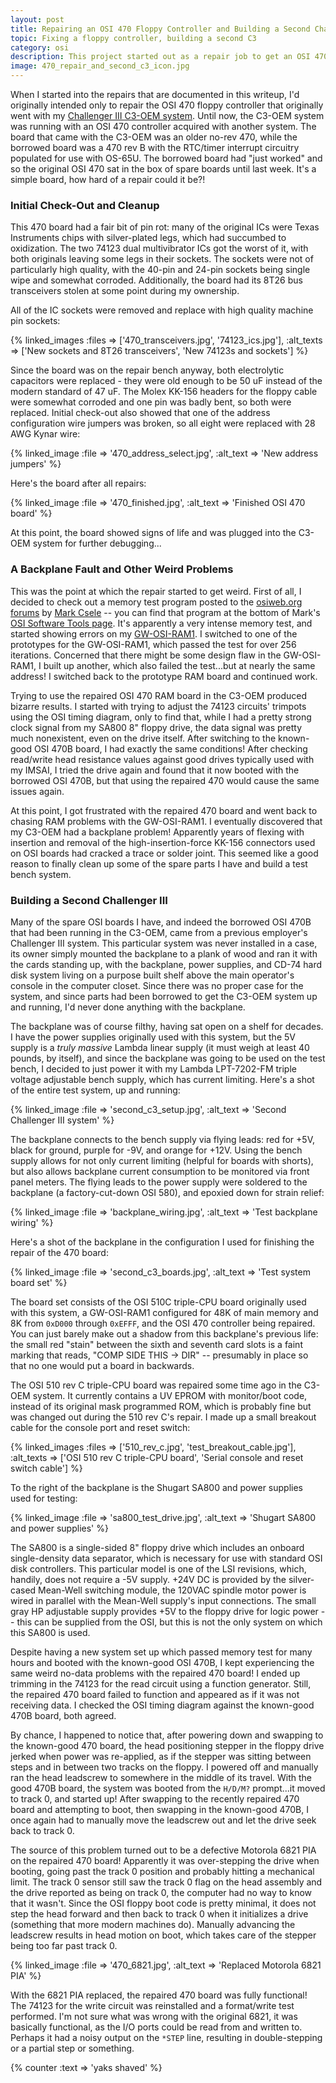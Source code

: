 ```yaml
---
layout: post
title: Repairing an OSI 470 Floppy Controller and Building a Second Challenger III
topic: Fixing a floppy controller, building a second C3
category: osi
description: This project started out as a repair job to get an OSI 470 floppy controller working, and resulted in putting together a second Challenger III system from parts! This particular floppy controller had some very weird problems.
image: 470_repair_and_second_c3_icon.jpg
---
```


When I started into the repairs that are documented in this writeup, I'd originally intended only to repair the OSI 470 floppy controller that originally went with my [Challenger III C3-OEM system](/~glitch/2016/04/20/challenger-3-cleanup). Until now, the C3-OEM system was running with an OSI 470 controller acquired with another system. The board that came with the C3-OEM was an older no-rev 470, while the borrowed board was a 470 rev B with the RTC/timer interrupt circuitry populated for use with OS-65U. The borrowed board had "just worked" and so the original OSI 470 sat in the box of spare boards until last week. It's a simple board, how hard of a repair could it be?!

### Initial Check-Out and Cleanup

This 470 board had a fair bit of pin rot: many of the original ICs were Texas Instruments chips with silver-plated legs, which had succumbed to oxidization. The two 74123 dual multivibrator ICs got the worst of it, with both originals leaving some legs in their sockets. The sockets were not of particularly high quality, with the 40-pin and 24-pin sockets being single wipe and somewhat corroded. Additionally, the board had its 8T26 bus transceivers stolen at some point during my ownership.

All of the IC sockets were removed and replace with high quality machine pin sockets:

{% linked_images :files => ['470_transceivers.jpg', '74123_ics.jpg'], :alt_texts => ['New sockets and 8T26 transceivers', 'New 74123s and sockets'] %}

Since the board was on the repair bench anyway, both electrolytic capacitors were replaced - they were old enough to be 50 uF instead of the modern standard of 47 uF. The Molex KK-156 headers for the floppy cable were somewhat corroded and one pin was badly bent, so both were replaced. Initial check-out also showed that one of the address configuration wire jumpers was broken, so all eight were replaced with 28 AWG Kynar wire:

{% linked_image :file => '470_address_select.jpg', :alt_text => 'New address jumpers' %}

Here's the board after all repairs:

{% linked_image :file => '470_finished.jpg', :alt_text => 'Finished OSI 470 board' %}

At this point, the board showed signs of life and was plugged into the C3-OEM system for further debugging...

### A Backplane Fault and Other Weird Problems

This was the point at which the repair started to get weird. First of all, I decided to check out a memory test program posted to the [osiweb.org forums](http://www.osiweb.org/osiforum/) by [Mark Csele](http://marks-lab.com/) -- you can find that program at the bottom of Mark's [OSI Software Tools page](http://osi.marks-lab.com/software/tools.html). It's apparently a very intense memory test, and started showing errors on my [GW-OSI-RAM1](/~glitch/2017/05/03/gw-osi-ram1-universal-ram). I switched to one of the prototypes for the GW-OSI-RAM1, which passed the test for over 256 iterations. Concerned that there might be some design flaw in the GW-OSI-RAM1, I built up another, which also failed the test...but at nearly the same address! I switched back to the prototype RAM board and continued work.

Trying to use the repaired OSI 470 RAM board in the C3-OEM produced bizarre results. I started with trying to adjust the 74123 circuits' trimpots using the OSI timing diagram, only to find that, while I had a pretty strong clock signal from my SA800 8" floppy drive, the data signal was pretty much nonexistent, even on the drive itself. After switching to the known-good OSI 470B board, I had exactly the same conditions! After checking read/write head resistance values against good drives typically used with my IMSAI, I tried the drive again and found that it now booted with the borrowed OSI 470B, but that using the repaired 470 would cause the same issues again.

At this point, I got frustrated with the repaired 470 board and went back to chasing RAM problems with the GW-OSI-RAM1. I eventually discovered that my C3-OEM had a backplane problem! Apparently years of flexing with insertion and removal of the high-insertion-force KK-156 connectors used on OSI boards had cracked a trace or solder joint. This seemed like a good reason to finally clean up some of the spare parts I have and build a test bench system.

### Building a Second Challenger III

Many of the spare OSI boards I have, and indeed the borrowed OSI 470B that had been running in the C3-OEM, came from a previous employer's Challenger III system. This particular system was never installed in a case, its owner simply mounted the backplane to a plank of wood and ran it with the cards standing up, with the backplane, power supplies, and CD-74 hard disk system living on a purpose built shelf above the main operator's console in the computer closet. Since there was no proper case for the system, and since parts had been borrowed to get the C3-OEM system up and running, I'd never done anything with the backplane.

The backplane was of course filthy, having sat open on a shelf for decades. I have the power supplies originally used with this system, but the 5V supply is a *truly massive* Lambda linear supply (it must weigh at least 40 pounds, by itself), and since the backplane was going to be used on the test bench, I decided to just power it with my Lambda LPT-7202-FM triple voltage adjustable bench supply, which has current limiting. Here's a shot of the entire test system, up and running:

{% linked_image :file => 'second_c3_setup.jpg', :alt_text => 'Second Challenger III system' %}

The backplane connects to the bench supply via flying leads: red for +5V, black for ground, purple for -9V, and orange for +12V. Using the bench supply allows for not only current limiting (helpful for boards with shorts), but also allows backplane current consumption to be monitored via front panel meters. The flying leads to the power supply were soldered to the backplane (a factory-cut-down OSI 580), and epoxied down for strain relief:

{% linked_image :file => 'backplane_wiring.jpg', :alt_text => 'Test backplane wiring' %}

Here's a shot of the backplane in the configuration I used for finishing the repair of the 470 board:

{% linked_image :file => 'second_c3_boards.jpg', :alt_text => 'Test system board set' %}

The board set consists of the OSI 510C triple-CPU board originally used with this system, a GW-OSI-RAM1 configured for 48K of main memory and 8K from `0xD000` through `0xEFFF`, and the OSI 470 controller being repaired. You can just barely make out a shadow from this backplane's previous life: the small red "stain" between the sixth and seventh card slots is a faint marking that reads, "COMP SIDE THIS -> DIR" -- presumably in place so that no one would put a board in backwards.

The OSI 510 rev C triple-CPU board was repaired some time ago in the C3-OEM system. It currently contains a UV EPROM with monitor/boot code, instead of its original mask programmed ROM, which is probably fine but was changed out during the 510 rev C's repair. I made up a small breakout cable for the console port and reset switch:

{% linked_images :files => ['510_rev_c.jpg', 'test_breakout_cable.jpg'], :alt_texts => ['OSI 510 rev C triple-CPU board', 'Serial console and reset switch cable'] %}

To the right of the backplane is the Shugart SA800 and power supplies used for testing:

{% linked_image :file => 'sa800_test_drive.jpg', :alt_text => 'Shugart SA800 and power supplies' %}

The SA800 is a single-sided 8" floppy drive which includes an onboard single-density data separator, which is necessary for use with standard OSI disk controllers. This particular model is one of the LSI revisions, which, handily, does not require a -5V supply. +24V DC is provided by the silver-cased Mean-Well switching module, the 120VAC spindle motor power is wired in parallel with the Mean-Well supply's input connections. The small gray HP adjustable supply provides +5V to the floppy drive for logic power -- this can be supplied from the OSI, but this is not the only system on which this SA800 is used.

Despite having a new system set up which passed memory test for many hours and booted with the known-good OSI 470B, I kept experiencing the same weird no-data problems with the repaired 470 board! I ended up trimming in the 74123 for the read circuit using a function generator. Still, the repaired 470 board failed to function and appeared as if it was not receiving data. I checked the OSI timing diagram against the known-good 470B board, both agreed.

By chance, I happened to notice that, after powering down and swapping to the known-good 470 board, the head positioning stepper in the floppy drive jerked when power was re-applied, as if the stepper was sitting between steps and in between two tracks on the floppy. I powered off and manually ran the head leadscrew to somewhere in the middle of its travel. With the good 470B board, the system was booted from the `H/D/M?` prompt...it moved to track 0, and started up! After swapping to the recently repaired 470 board and attempting to boot, then swapping in the known-good 470B, I once again had to manually move the leadscrew out and let the drive seek back to track 0.

The source of this problem turned out to be a defective Motorola 6821 PIA on the repaired 470 board! Apparently it was over-stepping the drive when booting, going past the track 0 position and probably hitting a mechanical limit. The track 0 sensor still saw the track 0 flag on the head assembly and the drive reported as being on track 0, the computer had no way to know that it wasn't. Since the OSI floppy boot code is pretty minimal, it does not step the head forward and then back to track 0 when it initializes a drive (something that more modern machines do). Manually advancing the leadscrew results in head motion on boot, which takes care of the stepper being too far past track 0.

{% linked_image :file => '470_6821.jpg', :alt_text => 'Replaced Motorola 6821 PIA' %}

With the 6821 PIA replaced, the repaired 470 board was fully functional! The 74123 for the write circuit was reinstalled and a format/write test performed. I'm not sure what was wrong with the original 6821, it was basically functional, as the I/O ports could be read from and written to. Perhaps it had a noisy output on the `*STEP` line, resulting in double-stepping or a partial step or something.

{% counter :text => 'yaks shaved' %}
